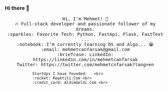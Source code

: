 ### Hi there 👋

<!--
**mehmetcanfarsak/mehmetcanfarsak** is a ✨ _special_ ✨ repository because its `README.md` (this file) appears on your GitHub profile.

Here are some ideas to get you started:

- 🔭 I’m currently working on ...
- 🌱 I’m currently learning ...
- 👯 I’m looking to collaborate on ...
- 🤔 I’m looking for help with ...
- 💬 Ask me about ...
- 📫 How to reach me: ...
- 😄 Pronouns: ...
- ⚡ Fun fact: ...
-->


<p align="center">
  <samp>
    Hi, I'm Mehmet! 👋 <br>
    🔥 Full-stack developer and passionate follower of my dreams.  <br>
    :sparkles: Favorite Tech: Python, FastApi, Flask, FastText ... <br>
    :notebook: I’m currently learning DS and Algo... 😭  <br>
    :email:	mehmetcanfarsak@gmail.com <br>
    :briefcase: LinkedIn: https://linkedin.com/in/mehmetcanfarsak <br>
                Twitter: https://twitter.com/mehmetcnfarsak?lang=en
                
                StartUps I have founded:   <br>
                :rocket: Repetiti.Com <br>
                :credit_card: AldimGeldi.Com <br>
                
                
  </samp>
</p>
